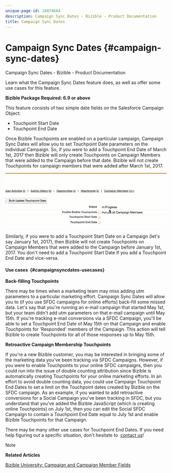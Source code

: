 ```yaml
---
unique-page-id: 18874684
description: Campaign Sync Dates - Bizible - Product Documentation
title: Campaign Sync Dates
---
```


# Campaign Sync Dates {#campaign-sync-dates}

Campaign Sync Dates - Bizible - Product Documentation

Learn what the Campaign Sync Dates feature does, as well as offer&nbsp;some use cases for this feature.&nbsp;

**Bizible Package Required: 6.9 or above**&nbsp;

This feature consists of two simple date fields on the Salesforce Campaign Object:

* Touchpoint Start Date
* Touchpoint End Date

Once Bizible Touchpoints are enabled on a particular campaign, Campaign Sync Dates will allow you to set Touchpoint Date parameters on the individual Campaign. So, if you were to add a Touchpoint End Date of March 1st, 2017 then Bizible will only create Touchpoints on Campaign Members that were added to the Campaign before that date. Bizible will not create Touchpoints for campaign members that were added after March 1st, 2017.&nbsp;

![](assets/1.gif)

Similarly, if you were to add a Touchpoint Start Date on a Campaign (let's say January 1st, 2017), then Bizible will not create Touchpoints on Campaign Members that were added to the Campaign before January 1st, 2017.&nbsp;You don't need to add a Touchpoint Start Date if you add a Touchpoint End Date and vice-versa.&nbsp;

#### Use cases&nbsp; {#campaignsyncdates-usecases}

**Back-filling Touchpoints**

There may be times when a marketing team may miss adding utm parameters to a particular marketing effort. Campaign Sync Dates will allow you to (if you use SFDC campaigns for online efforts) back-fill some missed data. Let's say that you're running an e-mail campaign that started May 1st, but your team didn't add utm parameters on that e-mail campaign until May 15th. If you're tracking e-mail conversions via a SFDC Campaign, you'll be able to set a Touchpoint End Date of May 15th on that Campaign and enable Touchpoints for 'Responded' members of the Campaign. This action will tell Bizible to create Touchpoints for all of those responses up to May 15th.&nbsp;

**Retroactive Campaign Membership Touchpoints**

If you're a new Bizible customer, you may be interested in bringing some of the marketing data you've been tracking via SFDC Campaigns. However, if you were to enable Touchpoints to your online SFDC campaigns, then you could run into the issue of double counting attribution since Bizible is automatically creating Touchpoints for your online marketing efforts. In an effort to avoid double counting data, you could use Campaign Touchpoint End Dates to set a limit on the Touchpoint dates created by Bizible on the SFDC campaign. As an example, if you wanted to add retroactive conversions for a Social Campaign you've been tracking in SFDC, but you understand that you've added the Bizible JavaScript (which is creating online Touchpoints) on July 1st, then you can edit the Social SFDC Campaign to contain a Touchpoint End Date equal to July 1st and enable Bizible Touchpoints for that Campaign.&nbsp;

There may be many other use cases for Touchpoint End Dates. If&nbsp;you need help figuring out a specific situation, don't hesitate to&nbsp; [contact us](http://docs.marketo.com/cdn-cgi/l/email-protection#c6b5b3b6b6a9b4b286a4afbcafa4aaa3e8a5a9ab)!

>[!NOTE]
>
>**Related Articles**
>
>[Bizible University: Campaign and Campaign Member Fields](https://learn.bizible.com/2-bizible-customization/137720https://universityonline.marketo.com/courses/bizible-fundamentals-channel-management/#/page/5c63007334d9f0367662b758)


